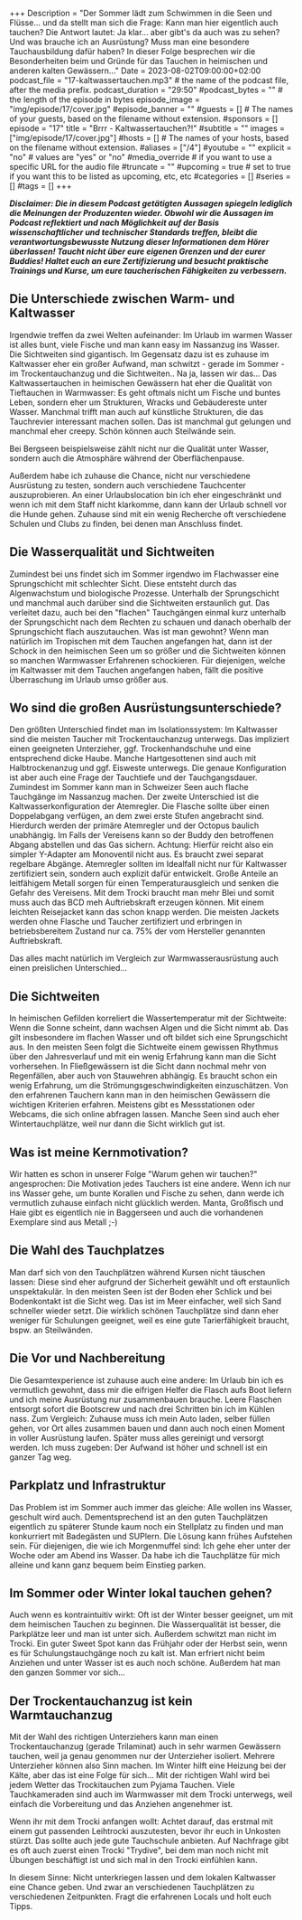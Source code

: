 +++
Description = "Der Sommer lädt zum Schwimmen in die Seen und Flüsse... und da stellt man sich die Frage: Kann man hier eigentlich auch tauchen? Die Antwort lautet: Ja klar... aber gibt's da auch was zu sehen? Und was brauche ich an Ausrüstung? Muss man eine besondere Tauchausbildung dafür haben? In dieser Folge besprechen wir die Besonderheiten beim und Gründe für das Tauchen in heimischen und anderen kalten Gewässern..."
Date = 2023-08-02T09:00:00+02:00
podcast_file = "17-kaltwassertauchen.mp3" # the name of the podcast file, after the media prefix.
podcast_duration = "29:50"
#podcast_bytes = "" # the length of the episode in bytes
episode_image = "img/episode/17/cover.jpg"
#episode_banner = ""
#guests = [] # The names of your guests, based on the filename without extension.
#sponsors = []
episode = "17"
title = "Brrr - Kaltwassertauchen?!"
#subtitle = ""
images = ["img/episode/17/cover.jpg"]
#hosts = [] # The names of your hosts, based on the filename without extension.
#aliases = ["/4"]
#youtube = ""
explicit = "no" # values are "yes" or "no"
#media_override # if you want to use a specific URL for the audio file
#truncate = ""
#upcoming = true # set to true if you want this to be listed as upcoming, etc, etc
#categories = []
#series = []
#tags = []
+++

<style>
img {
max-width: 80%;
max-height: 400px;
}
</style>

**_Disclaimer: Die in diesem Podcast getätigten Aussagen spiegeln lediglich die Meinungen der Produzenten wieder. Obwohl wir die Aussagen im Podcast reflektiert und nach Möglichkeit auf der Basis wissenschaftlicher und technischer Standards treffen, bleibt die verantwortungsbewusste Nutzung dieser Informationen dem Hörer überlassen! Taucht nicht über eure eigenen Grenzen und der eurer Buddies! Haltet euch an eure Zertifizierung und besucht praktische Trainings und Kurse, um eure taucherischen Fähigkeiten zu verbessern._**

## Die Unterschiede zwischen Warm- und Kaltwasser

Irgendwie treffen da zwei Welten aufeinander: Im Urlaub im warmen Wasser ist alles bunt, viele Fische und man kann easy im Nassanzug ins Wasser. Die Sichtweiten sind gigantisch. Im Gegensatz dazu ist es zuhause im Kaltwasser eher ein großer Aufwand, man schwitzt - gerade im Sommer - im Trockentauchanzug und die Sichtweiten.. Na ja, lassen wir das…
Das Kaltwassertauchen in heimischen Gewässern hat eher die Qualität von Tieftauchen in Warmwasser: Es geht oftmals nicht um Fische und buntes Leben, sondern eher um Strukturen, Wracks und Gebäudereste unter Wasser.
Manchmal trifft man auch auf künstliche Strukturen, die das Tauchrevier interessant machen sollen. Das ist manchmal gut gelungen und manchmal eher creepy. 
Schön können auch Steilwände sein.

Bei Bergseen beispielsweise zählt nicht nur die Qualität unter Wasser, sondern auch die Atmosphäre während der Oberflächenpause.

Außerdem habe ich zuhause die Chance, nicht nur verschiedene Ausrüstung zu testen, sondern auch verschiedene Tauchcenter auszuprobieren. An einer Urlaubslocation bin ich eher eingeschränkt und wenn ich mit dem Staff nicht klarkomme, dann kann der Urlaub schnell vor die Hunde gehen. Zuhause sind mit ein wenig Recherche oft verschiedene Schulen und Clubs zu finden, bei denen man Anschluss findet.

## Die Wasserqualität und Sichtweiten

Zumindest bei uns findet sich im Sommer irgendwo im Flachwasser eine Sprungschicht mit schlechter Sicht. Diese entsteht durch das Algenwachstum und biologische Prozesse. Unterhalb der Sprungschicht und manchmal auch darüber sind die Sichtweiten erstaunlich gut. Das verleitet dazu, auch bei den "flachen" Tauchgängen einmal kurz unterhalb der Sprungschicht nach dem Rechten zu schauen und danach oberhalb der Sprungschicht flach auszutauchen.
Was ist man gewohnt?
Wenn man natürlich im Tropischen mit dem Tauchen angefangen hat, dann ist der Schock in den heimischen Seen um so größer und die Sichtweiten können so manchen Warmwasser Erfahrenen schockieren. Für diejenigen, welche im Kaltwasser mit dem Tauchen angefangen haben, fällt die positive Überraschung im Urlaub umso größer aus. 

## Wo sind die großen Ausrüstungsunterschiede?

Den größten Unterschied findet man im Isolationssystem: Im Kaltwasser sind die meisten Taucher mit Trockentauchanzug unterwegs. Das impliziert einen geeigneten Unterzieher, ggf. Trockenhandschuhe und eine entsprechend dicke Haube.
Manche Hartgesottenen sind auch mit Halbtrockenanzug und ggf. Eisweste unterwegs. 
Die genaue Konfiguration ist aber auch eine Frage der Tauchtiefe und der Tauchgangsdauer. Zumindest im Sommer kann man in Schweizer Seen auch flache Tauchgänge im Nassanzug machen.
Der zweite Unterschied ist die Kaltwasserkonfiguration der Atemregler. Die Flasche sollte über einen Doppelabgang verfügen, an dem zwei erste Stufen angebracht sind. Hierdurch werden der primäre Atemregler und der Octopus baulich unabhängig. Im Falls der Vereisens kann so der Buddy den betroffenen Abgang abstellen und das Gas sichern. Achtung: Hierfür reicht also ein simpler Y-Adapter am Monoventil nicht aus. Es braucht zwei separat regelbare Abgänge.
Atemregler sollten im Idealfall nicht nur für Kaltwasser zertifiziert sein, sondern auch explizit dafür entwickelt. Große Anteile an leitfähigem Metall sorgen für einen Temperaturausgleich und senken die Gefahr des Vereisens. 
Mit dem Trocki braucht man mehr Blei und somit muss auch das BCD meh Auftriebskraft erzeugen können. Mit einem leichten Reisejacket kann das schon knapp werden. Die meisten Jackets werden ohne Flasche und Taucher zertifiziert und erbringen in betriebsbereitem Zustand nur ca. 75% der vom Hersteller genannten Auftriebskraft.

Das alles macht natürlich im Vergleich zur Warmwasserausrüstung auch einen preislichen Unterschied…

## Die Sichtweiten

In heimischen Gefilden korreliert die Wassertemperatur mit der Sichtweite: Wenn die Sonne scheint, dann wachsen Algen und die Sicht nimmt ab. Das gilt insbesondere im flachen Wasser und oft bildet sich eine Sprungschicht aus. In den meisten Seen folgt die Sichtweite einem gewissen Rhythmus über den Jahresverlauf und mit ein wenig Erfahrung kann man die Sicht vorhersehen. 
In Fließgewässern ist die Sicht dann nochmal mehr von Regenfällen, aber auch von Stauwehren abhängig. 
Es braucht schon ein wenig Erfahrung, um die Strömungsgeschwindigkeiten einzuschätzen. Von den erfahrenen Tauchern kann man in den heimischen Gewässern die wichtigen Kriterien erfahren. Meistens gibt es Messstationen oder Webcams, die sich online abfragen lassen.
Manche Seen sind auch eher Wintertauchplätze, weil nur dann die Sicht wirklich gut ist.

## Was ist meine Kernmotivation?

Wir hatten es schon in unserer Folge "Warum gehen wir tauchen?" angesprochen: Die Motivation jedes Tauchers ist eine andere. Wenn ich nur ins Wasser gehe, um bunte Korallen und Fische zu sehen, dann werde ich vermutlich zuhause einfach nicht glücklich werden. Manta, Großfisch und Haie gibt es eigentlich nie in Baggerseen und auch die vorhandenen Exemplare sind aus Metall ;-) 

## Die Wahl des Tauchplatzes

Man darf sich von den Tauchplätzen während Kursen nicht täuschen lassen: Diese sind eher aufgrund der Sicherheit gewählt und oft erstaunlich unspektakulär. In den meisten Seen ist der Boden eher Schlick und bei Bodenkontakt ist die Sicht weg. Das ist im Meer einfacher, weil sich Sand schneller wieder setzt.
Die wirklich schönen Tauchplätze sind dann eher weniger für Schulungen geeignet, weil es eine gute Tarierfähigkeit braucht, bspw. an Steilwänden. 

## Die Vor und Nachbereitung

Die Gesamtexperience ist zuhause auch eine andere: Im Urlaub bin ich es vermutlich gewohnt, dass mir die eifrigen Helfer die Flasch aufs Boot liefern und ich meine Ausrüstung nur zusammenbauen brauche. Leere Flaschen entsorgt sofort die Bootscrew und nach drei Schritten bin ich im Kühlen nass.
Zum Vergleich: Zuhause muss ich mein Auto laden, selber füllen gehen, vor Ort alles zusammen bauen und dann auch noch einen Moment in voller Ausrüstung laufen. Später muss alles gereinigt und versorgt werden. Ich muss zugeben: Der Aufwand ist höher und schnell ist ein ganzer Tag weg.

## Parkplatz und Infrastruktur
Das Problem ist im Sommer auch immer das gleiche: Alle wollen ins Wasser, geschult wird auch. Dementsprechend ist an den guten Tauchplätzen eigentlich zu späterer Stunde kaum noch ein Stellplatz zu finden und man konkurriert mit Badegästen und SUPlern. Die Lösung kann frühes Aufstehen sein. Für diejenigen, die wie ich Morgenmuffel sind: Ich gehe eher unter der Woche oder am Abend ins Wasser. Da habe ich die Tauchplätze für mich alleine und kann ganz bequem beim Einstieg parken. 

## Im Sommer oder Winter lokal tauchen gehen?

Auch wenn es kontraintuitiv wirkt: Oft ist der Winter besser geeignet, um mit dem heimischen Tauchen zu beginnen. Die Wasserqualität ist besser, die Parkplätze leer und man ist unter sich. Außerdem schwitzt man nicht im Trocki. Ein guter Sweet Spot kann das Frühjahr oder der Herbst sein, wenn es für Schulungstauchgänge noch zu kalt ist. Man erfriert nicht beim Anziehen und unter Wasser ist es auch noch schöne. Außerdem hat man den ganzen Sommer vor sich…

## Der Trockentauchanzug ist kein Warmtauchanzug

Mit der Wahl des richtigen Unterziehers kann man einen Trockentauchanzug (gerade Trilaminat) auch in sehr warmen Gewässern tauchen, weil ja genau genommen nur der Unterzieher isoliert. Mehrere Unterzieher können also Sinn machen. Im Winter hilft eine Heizung bei der Kälte, aber das ist eine Folge für sich…
Mit der richtigen Wahl wird bei jedem Wetter das Trockitauchen zum Pyjama Tauchen. Viele Tauchkameraden sind auch im Warmwasser mit dem Trocki unterwegs, weil einfach die Vorbereitung und das Anziehen angenehmer ist.

Wenn ihr mit dem Trocki anfangen wollt: Achtet darauf, das erstmal mit einem gut passenden Leihtrocki auszutesten, bevor ihr euch in Unkosten stürzt. Das sollte auch jede gute Tauchschule anbieten. Auf Nachfrage gibt es oft auch zuerst einen Trocki "Trydive", bei dem man noch nicht mit Übungen beschäftigt ist und sich mal in den Trocki einfühlen kann.

In diesem Sinne: Nicht unterkriegen lassen und dem lokalen Kaltwasser eine Chance geben. Und zwar an verschiedenen Tauchplätzen zu verschiedenen Zeitpunkten. Fragt die erfahrenen Locals und holt euch Tipps. 
